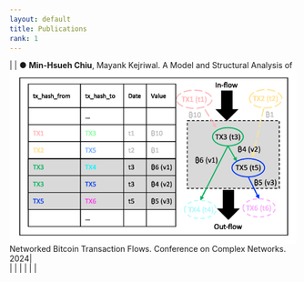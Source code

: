 ```yaml
---
layout: default
title: Publications
rank: 1
---
```

|<img class="publication_img" style="float: left;" src="/assets/images/publications/btc.png"> | ●	**Min-Hsueh Chiu**, Mayank Kejriwal. A Model and Structural Analysis of Networked Bitcoin Transaction Flows. Conference on Complex Networks. 2024|  
|   |   |
|   |   |